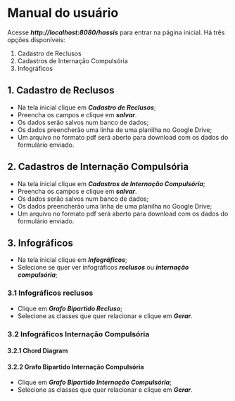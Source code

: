 # Manual do usuário

Acesse **_http://localhost:8080/hassis_** para entrar na página inicial. Há três opções disponíveis:

 1. Cadastro de Reclusos
 2. Cadastros de Internação Compulsória
 3. Infográficos

##	1. Cadastro de Reclusos
* Na tela inicial clique em **_Cadastro de Reclusos_**;
* Preencha os campos e clique em **_salvar_**.
 * Os dados serão salvos num banco de dados;
 * Os dados preencherão uma linha de uma planilha no Google Drive;
 * Um arquivo no formato pdf será aberto para download com os dados do formulário enviado.

##	2. Cadastros de Internação Compulsória
*  Na tela inicial clique em **_Cadastros de Internação Compulsória_**;
* Preencha os campos e clique em **_salvar_**.
 * Os dados serão salvos num banco de dados;
 * Os dados preencherão uma linha de uma planilha no Google Drive;
 * Um arquivo no formato pdf será aberto para download com os dados do formulário enviado.

##   3. Infográficos
* Na tela inicial clique em **_Infográficos_**;
* Selecione se quer ver infográficos **_reclusos_** ou **_internação compulsória_**;

### 3.1 Infográficos reclusos
 * Clique em **_Grafo Bipartido Recluso_**;
 * Selecione as classes que quer relacionar e clique em **_Gerar_**.

### 3.2 Infográficos Internação Compulsória

#### 3.2.1 Chord Diagram 
#### 3.2.2 Grafo Bipartido Internação Compulsória
 * Clique em **_Grafo Bipartido Internação Compulsória_**;
 * Selecione as classes que quer relacionar e clique em **_Gerar_**.
